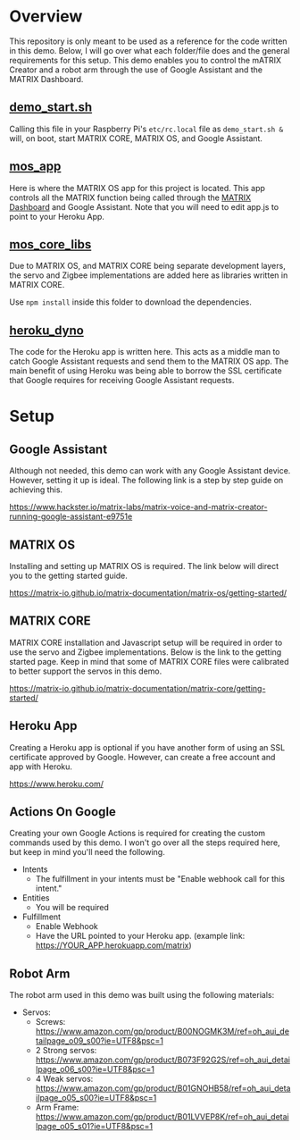 # Overview
This repository is only meant to be used as a reference for the code written in this demo. Below, I will go over what each folder/file does and the general requirements for this setup. This demo enables you to control the mATRIX Creator and a robot arm through the use of Google Assistant and the MATRIX Dashboard.

## [demo_start.sh](https://github.com/Hermitter/matrix-google-cloud-next-18-demo/blob/master/demo_start.sh)
Calling this file in your Raspberry Pi's `etc/rc.local` file as `demo_start.sh &` will, on boot, start MATRIX CORE, MATRIX OS, and Google Assistant.

## [mos_app](https://github.com/Hermitter/matrix-google-cloud-next-18-demo/tree/master/mos_core_libs)
Here is where the MATRIX OS app for this project is located. This app controls all the MATRIX function being called through the [MATRIX Dashboard](dash.matrix.one) and Google Assistant. Note that you will need to edit app.js to point to your Heroku App.

## [mos_core_libs](https://github.com/Hermitter/matrix-google-cloud-next-18-demo/tree/master/mos_app)
Due to MATRIX OS, and MATRIX CORE being separate development layers, the servo and Zigbee implementations are added here as libraries written in MATRIX CORE.

Use `npm install` inside this folder to download the dependencies.

## [heroku_dyno](heroku_dyno)
The code for the Heroku app is written here. This acts as a middle man to catch Google Assistant requests and send them to the MATRIX OS app. The main benefit of using Heroku was being able to borrow the SSL certificate that Google requires for receiving  Google Assistant requests.


# Setup

## Google Assistant
Although not needed, this demo can work with any Google Assistant device. However, setting it up is ideal. The following link is a step by step guide on achieving this.

https://www.hackster.io/matrix-labs/matrix-voice-and-matrix-creator-running-google-assistant-e9751e

## MATRIX OS
Installing and setting up MATRIX OS is required. The link below will direct you to the getting started guide.

https://matrix-io.github.io/matrix-documentation/matrix-os/getting-started/

## MATRIX CORE
MATRIX CORE installation and Javascript setup will be required in order to use the servo and Zigbee implementations. Below is the link to the getting started page. Keep in mind that some of MATRIX CORE files were calibrated to better support the servos in this demo.

https://matrix-io.github.io/matrix-documentation/matrix-core/getting-started/

## Heroku App
Creating a Heroku app is optional if you have another form of using an SSL certificate approved by Google. However, can create a free account and app with Heroku.

https://www.heroku.com/

## Actions On Google
Creating your own Google Actions is required for creating the custom commands used by this demo. I won't go over all the steps required here, but keep in mind you'll need the following.
- Intents 
    - The fulfillment in your intents must be "Enable webhook call for this intent."
- Entities
    - You will be required
- Fulfillment
    - Enable Webhook
    - Have the URL pointed to your Heroku app. (example link: https://YOUR_APP.herokuapp.com/matrix)

## Robot Arm
The robot arm used in this demo was built using the following materials:
- Servos:
    - Screws: https://www.amazon.com/gp/product/B00NOGMK3M/ref=oh_aui_detailpage_o09_s00?ie=UTF8&psc=1
    - 2 Strong servos: https://www.amazon.com/gp/product/B073F92G2S/ref=oh_aui_detailpage_o06_s00?ie=UTF8&psc=1
    - 4 Weak servos: https://www.amazon.com/gp/product/B01GNOHB58/ref=oh_aui_detailpage_o05_s00?ie=UTF8&psc=1
    - Arm Frame: https://www.amazon.com/gp/product/B01LVVEP8K/ref=oh_aui_detailpage_o05_s01?ie=UTF8&psc=1
